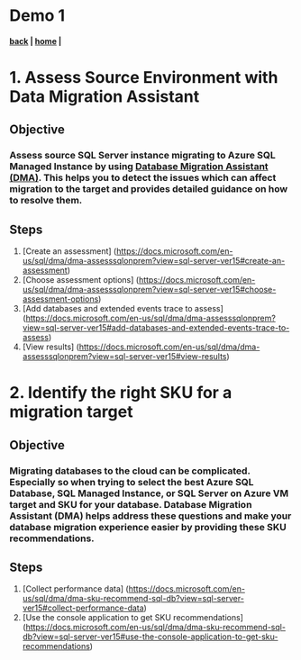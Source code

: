 # Demo 1

#### [back](./discoveryandassessment.md) | [home](./readme.md)  |

# 1. Assess Source Environment with Data Migration Assistant
## Objective
### Assess source SQL Server instance migrating to Azure SQL Managed Instance by using [Database Migration Assistant (DMA)](https://docs.microsoft.com/en-us/sql/dma/dma-overview?view=sql-server-ver15#supported-source-and-target-versions). This helps you to detect the issues which can affect migration to the target and provides detailed guidance on how to resolve them.
## Steps
1. [Create an assessment] (https://docs.microsoft.com/en-us/sql/dma/dma-assesssqlonprem?view=sql-server-ver15#create-an-assessment)
1. [Choose assessment options] (https://docs.microsoft.com/en-us/sql/dma/dma-assesssqlonprem?view=sql-server-ver15#choose-assessment-options)
1. [Add databases and extended events trace to assess] (https://docs.microsoft.com/en-us/sql/dma/dma-assesssqlonprem?view=sql-server-ver15#add-databases-and-extended-events-trace-to-assess)
1. [View results] (https://docs.microsoft.com/en-us/sql/dma/dma-assesssqlonprem?view=sql-server-ver15#view-results)

# 2. Identify the right SKU for a migration target
## Objective
### Migrating databases to the cloud can be complicated. Especially so when trying to select the best Azure SQL Database, SQL Managed Instance, or SQL Server on Azure VM target and SKU for your database. Database Migration Assistant (DMA) helps address these questions and make your database migration experience easier by providing these SKU recommendations.
## Steps
1. [Collect performance data] (https://docs.microsoft.com/en-us/sql/dma/dma-sku-recommend-sql-db?view=sql-server-ver15#collect-performance-data)
1. [Use the console application to get SKU recommendations] (https://docs.microsoft.com/en-us/sql/dma/dma-sku-recommend-sql-db?view=sql-server-ver15#use-the-console-application-to-get-sku-recommendations)
